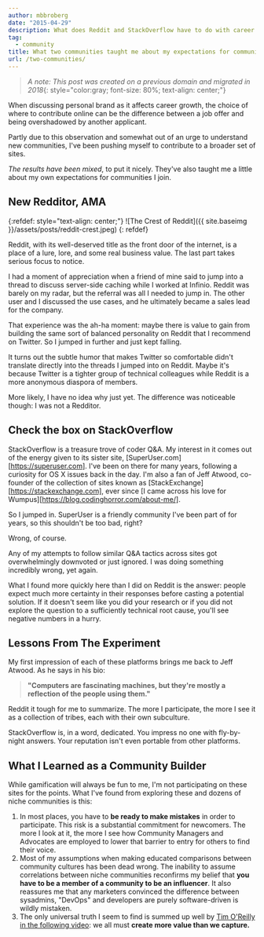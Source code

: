 ```yaml
---
author: mbbroberg
date: "2015-04-29"
description: What does Reddit and StackOverflow have to do with career success?
tag:
  - community
title: What two communities taught me about my expectations for community
url: /two-communities/
---
```


> _A note: This post was created on a previous domain and migrated in 2018_{: style="color:gray; font-size: 80%; text-align: center;"}


When discussing personal brand as it affects career growth, the choice of where to contribute online can be the difference between a job offer and being overshadowed by another applicant.

Partly due to this observation and somewhat out of an urge to understand new communities, I've been pushing myself to contribute to a broader set of sites.

_The results have been mixed_, to put it nicely. They've also taught me a little about my own expectations for communities I join.

## New Redditor, AMA

{:refdef: style="text-align: center;"}
![The Crest of Reddit]({{ site.baseimg }}/assets/posts/reddit-crest.jpeg)
{: refdef}

Reddit, with its well-deserved title as the front door of the internet, is a place of a lure, lore, and some real business value. The last part takes serious focus to notice.

I had a moment of appreciation when a friend of mine said to jump into a thread to discuss server-side caching while I worked at Infinio. Reddit was barely on my radar, but the referral was all I needed to jump in. The other user and I discussed the use cases, and he ultimately became a sales lead for the company.

That experience was the ah-ha moment: maybe there is value to gain from building the same sort of balanced personality on Reddit that I recommend on Twitter. So I jumped in further and just kept falling.

It turns out the subtle humor that makes Twitter so comfortable didn't translate directly into the threads I jumped into on Reddit. Maybe it's because Twitter is a tighter group of technical colleagues while Reddit is a more anonymous diaspora of members.

More likely, I have no idea why just yet. The difference was noticeable though: I was not a Redditor.


## Check the box on StackOverflow

StackOverflow is a treasure trove of coder Q&A. My interest in it comes out of the energy given to its sister site, [SuperUser.com][https://superuser.com]. I've been on there for many years, following a curiosity for OS X issues back in the day. I'm also a fan of Jeff Atwood, co-founder of the collection of sites known as [StackExchange][https://stackexchange.com], ever since [I came across his love for Wumpus][https://blog.codinghorror.com/about-me/].

So I jumped in. SuperUser is a friendly community I've been part of for years, so this shouldn't be too bad, right?

Wrong, of course.

Any of my attempts to follow similar Q&A tactics across sites got overwhelmingly downvoted or just ignored. I was doing something incredibly wrong, yet again.


What I found more quickly here than I did on Reddit is the answer: people expect much more certainty in their responses before casting a potential solution. If it doesn't seem like you did your research or if you did not explore the question to a sufficiently technical root cause, you'll see negative numbers in a hurry.


## Lessons From The Experiment

My first impression of each of these platforms brings me back to Jeff Atwood. As he says in his bio:

> **"Computers are fascinating machines, but they're mostly a reflection of the people using them."**

Reddit it tough for me to summarize. The more I participate, the more I see it as a collection of tribes, each with their own subculture.

StackOverflow is, in a word, dedicated. You impress no one with fly-by-night answers. Your reputation isn't even portable from other platforms.


## What I Learned as a Community Builder

While gamification will always be fun to me, I'm not participating on these sites for the points. What I've found from exploring these and dozens of niche communities is this:

1. In most places, you have to **be ready to make mistakes** in order to participate. This risk is a substantial commitment for newcomers. The more I look at it, the more I see how Community Managers and Advocates are employed to lower that barrier to entry for others to find their voice.
2. Most of my assumptions when making educated comparisons between community cultures has been dead wrong. The inability to assume correlations between niche communities reconfirms my belief that **you have to be a member of a community to be an influencer**. It also reassures me that any marketers convinced the difference between sysadmins, "DevOps" and developers are purely software-driven is wildly mistaken.
3. The only universal truth I seem to find is summed up well by [Tim O'Reilly in the following video](https://www.youtube.com/watch?v=njpGH_IHjFg): we all must **create more value than we capture.**
